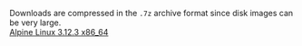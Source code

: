 Downloads are compressed in the `.7z` archive format since disk images can be very large.  
[Alpine Linux 3.12.3 x86_64](https://srv-store5.gofile.io/download/ufx1xX/alpine-3.12.3-x86_64.7z)

